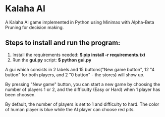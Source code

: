 # Kalaha AI

A Kalaha AI game implemented in Python using Minimax with Alpha-Beta Pruning for decision making.

## Steps to install and run the program:

1. Install the requirements needed: **$ pip install -r requirements.txt**
2. Run the **gui.py** script: **$ python gui.py**

A gui which consists in 2 labels and 15 buttons("New game button", 12 "4 button" for both players, and 2 "0 button" - the stores) will show up. 

By pressing "New game" button, you can start a new game by choosing the number of players 1 or 2, and the difficulty (Easy or Hard) when 1 player has been choosen.

By default, the number of players is set to 1 and difficulty to hard. The color of human player is blue while the AI player can choose red pits.
